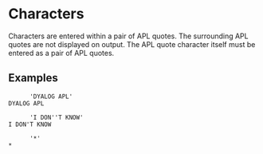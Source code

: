 # Characters

Characters are entered within a pair of APL quotes.  The surrounding APL quotes are not displayed on output.  The APL quote character itself must be entered as a pair of APL quotes.

## Examples
```apl
      'DYALOG APL'
DYALOG APL
```
```apl
      'I DON''T KNOW'
I DON'T KNOW
```
```apl
      '*'
*
```
